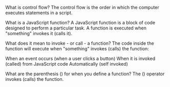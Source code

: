 What is control flow?
The control flow is the order in which the computer executes statements in a script.

What is a JavaScript function?
A JavaScript function is a block of code designed to perform a particular task.
A function is executed when "something" invokes it (calls it).

What does it mean to invoke - or call - a function?
The code inside the function will execute when "something" invokes (calls) the function:

When an event occurs (when a user clicks a button)
When it is invoked (called) from JavaScript code
Automatically (self invoked)

What are the parenthesis () for when you define a function?
The () operator invokes (calls) the function.
